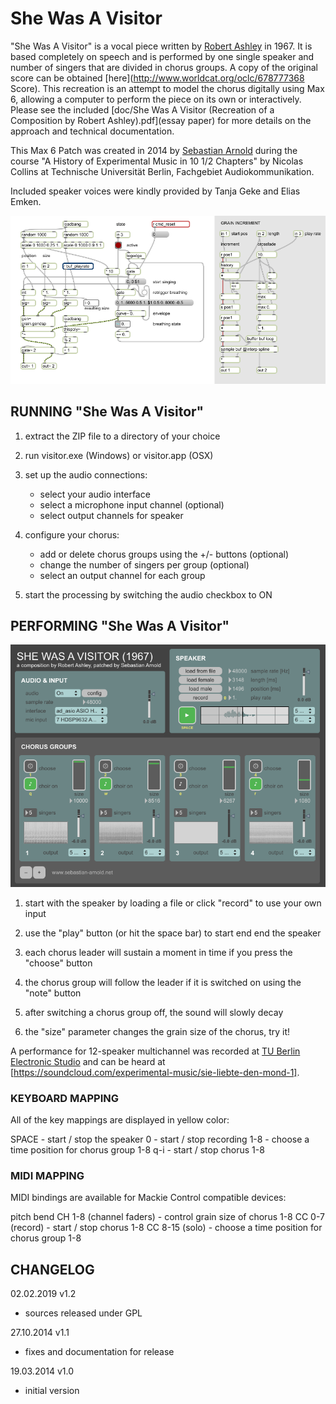 # She Was A Visitor

"She Was A Visitor" is a vocal piece written by [Robert Ashley](https://en.wikipedia.org/wiki/Robert_Ashley) in 1967. It is based completely on speech and is performed by one single speaker and number of singers that are divided in chorus groups. A copy of the original score can be obtained [here](http://www.worldcat.org/oclc/678777368 Score). This recreation is an attempt to model the chorus digitally using Max 6, allowing a computer to perform the piece on its own or interactively. Please see the included [doc/She Was A Visitor (Recreation of a Composition by Robert Ashley).pdf](essay paper) for more details on the approach and technical documentation.

This Max 6 Patch was created in 2014 by [Sebastian Arnold](http://blog.sebastian-arnold.net/2014/10/she-was-a-visitor/) during the course "A History of Experimental Music in 10 1/2 Chapters" by Nicolas Collins at Technische Universität Berlin, Fachgebiet Audiokommunikation.

Included speaker voices were kindly provided by Tanja Geke and Elias Emken.

<p align="center"><img src="doc/singer.png"></p>


## RUNNING "She Was A Visitor"

1. extract the ZIP file to a directory of your choice

2. run visitor.exe (Windows) or visitor.app (OSX)

3. set up the audio connections:
   - select your audio interface
   - select a microphone input channel (optional)
   - select output channels for speaker

4. configure your chorus:
   - add or delete chorus groups using the +/- buttons (optional)
   - change the number of singers per group (optional)
   - select an output channel for each group

5. start the processing by switching the audio checkbox to ON


## PERFORMING "She Was A Visitor"

<p align="center"><img src="doc/screenshot.png"></p>

1. start with the speaker by loading a file or click "record" to use your own input

2. use the "play" button (or hit the space bar) to start end end the speaker

3. each chorus leader will sustain a moment in time if you press the "choose" button

4. the chorus group will follow the leader if it is switched on using the "note" button

5. after switching a chorus group off, the sound will slowly decay

6. the "size" parameter changes the grain size of the chorus, try it!

A performance for 12-speaker multichannel was recorded at [TU Berlin Electronic Studio](https://www.ak.tu-berlin.de/menue/elektronisches_studio/raum_und_ausstattung/) and can be heard at [https://soundcloud.com/experimental-music/sie-liebte-den-mond-1].


### KEYBOARD MAPPING

All of the key mappings are displayed in yellow color:

SPACE   -   start / stop the speaker
0       -   start / stop recording
1-8     -   choose a time position for chorus group 1-8
q-i     -   start / stop chorus 1-8


### MIDI MAPPING

MIDI bindings are available for Mackie Control compatible devices:

pitch bend CH 1-8 (channel faders)  -   control grain size of chorus 1-8
CC 0-7 (record)                     -   start / stop chorus 1-8
CC 8-15 (solo)                      -   choose a time position for chorus group 1-8


## CHANGELOG

02.02.2019 v1.2
- sources released under GPL

27.10.2014 v1.1
- fixes and documentation for release

19.03.2014 v1.0
- initial version